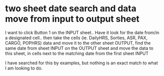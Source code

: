 
# two sheet date search and data move from input to output sheet

I want to click Button 1 on the INPUT sheet.. Have it look for the date from/in a designated cell.. then take the cells (ie.  DailyHRS, Sorties, ASR, PAX, CARGO, POPHRS) data and move it to the other sheet OUTPUT, find the same date from sheet INPUT on the OUTPUT sheet and move the data to this sheet, in cells next to the matching date from the first sheet INPUT


I have searched for this by examples, but nothing is an exact match to what I am looking to do.

        